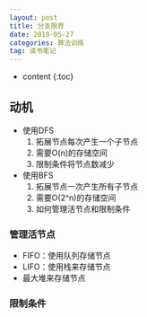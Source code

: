 ```yaml
---
layout: post
title: 分支限界
date: 2019-05-27
categories: 算法训练
tag: 读书笔记
---
```


* content
{:toc}

## 动机
- 使用DFS
  1. 拓展节点每次产生一个子节点
  2. 需要O(n)的存储空间
  3. 限制条件将节点数减少
- 使用BFS
  1. 拓展节点一次产生所有子节点
  2. 需要O(2^n)的存储空间
  3. 如何管理活节点和限制条件

### 管理活节点
- FIFO：使用队列存储节点
- LIFO：使用栈来存储节点
- 最大堆来存储节点

### 限制条件
